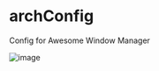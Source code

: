 # archConfig

Config for Awesome Window Manager

![image](https://user-images.githubusercontent.com/60976631/147830543-cfb78fe5-4d0b-46fb-9b29-0571b9dceab5.png)
